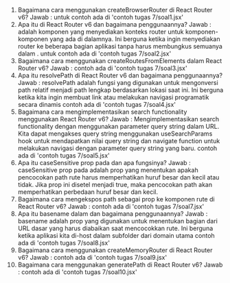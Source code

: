 1. Bagaimana cara menggunakan createBrowserRouter di React Router v6?
   Jawab :
   untuk contoh ada di 'contoh tugas 7/soal1.jsx'
2. Apa itu <RouterProvider> di React Router v6 dan bagaimana penggunaannya?
   Jawab :
   <RouterProvider> adalah komponen yang menyediakan konteks router untuk komponen-komponen yang ada di dalamnya. Ini berguna ketika ingin menyediakan router ke beberapa bagian aplikasi tanpa harus membungkus semuanya dalam <BrowserRouter>. untuk contoh ada di 'contoh tugas 7/soal2.jsx'
3. Bagaimana cara menggunakan createRoutesFromElements dalam React Router v6?
   Jawab :
   contoh ada di 'contoh tugas 7/soal3.jsx'
4. Apa itu resolvePath di React Router v6 dan bagaimana penggunaannya?
   Jawab :
   resolvePath adalah fungsi yang digunakan untuk mengonversi path relatif menjadi path lengkap berdasarkan lokasi saat ini. Ini berguna ketika kita ingin membuat link atau melakukan navigasi programatik secara dinamis
   contoh ada di 'contoh tugas 7/soal4.jsx'
5. Bagaimana cara mengimplementasikan search functionality menggunakan React Router v6?
   Jawab :
   Mengimplementasikan search functionality dengan menggunakan parameter query string dalam URL. Kita dapat mengakses query string menggunakan useSearchParams hook untuk mendapatkan nilai query string dan navigate function untuk melakukan navigasi dengan parameter query string yang baru.
   contoh ada di 'contoh tugas 7/soal5.jsx'
6. Apa itu caseSensitive prop pada <Route> dan apa fungsinya?
   Jawab :
   caseSensitive prop pada <Route> adalah prop yang menentukan apakah pencocokan path rute harus memperhatikan huruf besar dan kecil atau tidak. Jika prop ini disetel menjadi true, maka pencocokan path akan memperhatikan perbedaan huruf besar dan kecil.
7. Bagaimana cara mengekspos path sebagai prop ke komponen rute di React Router v6?
   Jawab :
   contoh ada di 'contoh tugas 7/soal7.jsx'
8. Apa itu basename dalam <BrowserRouter> dan bagaimana penggunaannya?
   Jawab :
   basename adalah prop yang digunakan untuk menentukan bagian dari URL dasar yang harus diabaikan saat mencocokkan rute. Ini berguna ketika aplikasi kita di-host dalam subfolder dari domain utama
   contoh ada di 'contoh tugas 7/soal8.jsx'
9. Bagaimana cara menggunakan createMemoryRouter di React Router v6?
   Jawab :
   contoh ada di 'contoh tugas 7/soal9.jsx'
10. Bagaimana cara menggunakan generatePath di React Router v6?
    Jawab : contoh ada di 'contoh tugas 7/soal10.jsx'
